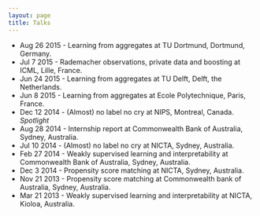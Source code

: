 ```yaml
---
layout: page
title: Talks
---
```


- Aug 26 2015 - Learning from aggregates at TU Dortmund, Dortmund, Germany.
- Jul 7 2015 - Rademacher observations, private data and boosting at ICML, Lille, France.
- Jun 24 2015 - Learning from aggregates at TU Delft, Delft, the Netherlands.
- Jun 8 2015 - Learning from aggregates at Ecole Polytechnique, Paris, France.
- Dec 12 2014 - (Almost) no label no cry at NIPS, Montreal, Canada. *Spotlight*
- Aug 28 2014 - Internship report at Commonwealth Bank of Australia, Sydney, Australia.
- Jul 10 2014 - (Almost) no label no cry at NICTA, Sydney, Australia.
- Feb 27 2014 - Weakly supervised learning and interpretability at Commonwealth Bank of Australia, Sydney, Australia.
- Dec 3 2014 - Propensity score matching at NICTA, Sydney, Australia.
- Nov 21 2013 - Propensity score matching at Commonwealth bank of Australia, Sydney, Australia.
- Mar 21 2013 - Weakly supervised learning and interpretability at NICTA, Kioloa, Australia.
